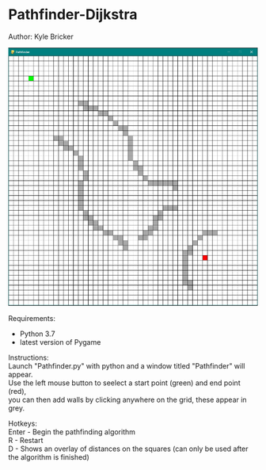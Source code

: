# Pathfinder-Dijkstra  
Author: Kyle Bricker

![](https://github.com/kbricker8/Pathfinder-Dijkstra/blob/master/images/Capture1.png)

Requirements:  
 - Python 3.7  
 - latest version of Pygame  

Instructions:  
 Launch "Pathfinder.py" with python and a window titled "Pathfinder" will appear.  
 Use the left mouse button to seelect a start point (green) and end point (red),  
 you can then add walls by clicking anywhere on the grid, these appear in grey.  

Hotkeys:  
 Enter - Begin the pathfinding algorithm  
 R - Restart  
 D - Shows an overlay of distances on the squares (can only be used after the algorithm is finished)  
